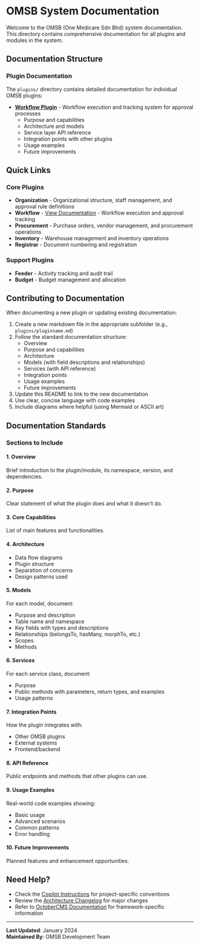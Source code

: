 # OMSB System Documentation

Welcome to the OMSB (One Medicare Sdn Bhd) system documentation. This directory contains comprehensive documentation for all plugins and modules in the system.

## Documentation Structure

### Plugin Documentation

The `plugins/` directory contains detailed documentation for individual OMSB plugins:

- **[Workflow Plugin](plugins/workflow.md)** - Workflow execution and tracking system for approval processes
  - Purpose and capabilities
  - Architecture and models
  - Service layer API reference
  - Integration points with other plugins
  - Usage examples
  - Future improvements

## Quick Links

### Core Plugins
- **Organization** - Organizational structure, staff management, and approval rule definitions
- **Workflow** - [View Documentation](plugins/workflow.md) - Workflow execution and approval tracking
- **Procurement** - Purchase orders, vendor management, and procurement operations
- **Inventory** - Warehouse management and inventory operations
- **Registrar** - Document numbering and registration

### Support Plugins
- **Feeder** - Activity tracking and audit trail
- **Budget** - Budget management and allocation

## Contributing to Documentation

When documenting a new plugin or updating existing documentation:

1. Create a new markdown file in the appropriate subfolder (e.g., `plugins/pluginname.md`)
2. Follow the standard documentation structure:
   - Overview
   - Purpose and capabilities
   - Architecture
   - Models (with field descriptions and relationships)
   - Services (with API reference)
   - Integration points
   - Usage examples
   - Future improvements
3. Update this README to link to the new documentation
4. Use clear, concise language with code examples
5. Include diagrams where helpful (using Mermaid or ASCII art)

## Documentation Standards

### Sections to Include

#### 1. Overview
Brief introduction to the plugin/module, its namespace, version, and dependencies.

#### 2. Purpose
Clear statement of what the plugin does and what it doesn't do.

#### 3. Core Capabilities
List of main features and functionalities.

#### 4. Architecture
- Data flow diagrams
- Plugin structure
- Separation of concerns
- Design patterns used

#### 5. Models
For each model, document:
- Purpose and description
- Table name and namespace
- Key fields with types and descriptions
- Relationships (belongsTo, hasMany, morphTo, etc.)
- Scopes
- Methods

#### 6. Services
For each service class, document:
- Purpose
- Public methods with parameters, return types, and examples
- Usage patterns

#### 7. Integration Points
How the plugin integrates with:
- Other OMSB plugins
- External systems
- Frontend/backend

#### 8. API Reference
Public endpoints and methods that other plugins can use.

#### 9. Usage Examples
Real-world code examples showing:
- Basic usage
- Advanced scenarios
- Common patterns
- Error handling

#### 10. Future Improvements
Planned features and enhancement opportunities.

## Need Help?

- Check the [Copilot Instructions](../.github/copilot-instructions.md) for project-specific conventions
- Review the [Architecture Changelog](../ARCHITECTURE_CHANGELOG.md) for major changes
- Refer to [OctoberCMS Documentation](https://docs.octobercms.com/4.x/) for framework-specific information

---

**Last Updated**: January 2024  
**Maintained By**: OMSB Development Team
